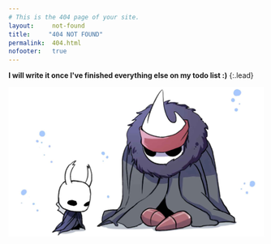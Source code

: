 ```yaml
---
# This is the 404 page of your site.
layout:     not-found
title:     "404 NOT FOUND"
permalink:  404.html
nofooter:   true
---
```


<!-- **This page isn't here.**   -->
**I will write it once I've finished everything else on my todo list :)**
{:.lead}

![hk-family](/assets/img/hk-nailmaster.jpg)
